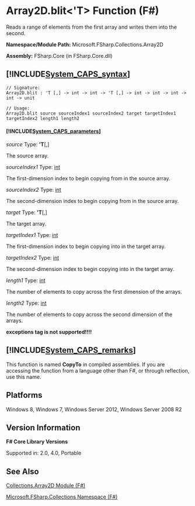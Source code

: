 # Array2D.blit<'T> Function (F#)

Reads a range of elements from the first array and writes them into the second.

**Namespace/Module Path:** Microsoft.FSharp.Collections.Array2D

**Assembly:** FSharp.Core (in FSharp.Core.dll)


## [!INCLUDE[System_CAPS_syntax](//System/Token/System_CAPS_syntax_md.md)]

```
// Signature:
Array2D.blit : 'T [,] -> int -> int -> 'T [,] -> int -> int -> int -> int -> unit

// Usage:
Array2D.blit source sourceIndex1 sourceIndex2 target targetIndex1 targetIndex2 length1 length2
```

#### [!INCLUDE[System_CAPS_parameters](//System/Token/System_CAPS_parameters_md.md)]
*source*
Type: **'T**[[,]](http://msdn.microsoft.com/en-us/library/077252f3-e6ce-441c-9d5b-a6030eaef7cd)


The source array.


*sourceIndex1*
Type: [int](http://msdn.microsoft.com/en-us/library/025d5455-3622-4ea5-9573-3ecbd4ee1375)


The first-dimension index to begin copying from in the source array.


*sourceIndex2*
Type: [int](http://msdn.microsoft.com/en-us/library/025d5455-3622-4ea5-9573-3ecbd4ee1375)


The second-dimension index to begin copying from in the source array.


*target*
Type: **'T**[[,]](http://msdn.microsoft.com/en-us/library/077252f3-e6ce-441c-9d5b-a6030eaef7cd)


The target array.


*targetIndex1*
Type: [int](http://msdn.microsoft.com/en-us/library/025d5455-3622-4ea5-9573-3ecbd4ee1375)


The first-dimension index to begin copying into in the target array.


*targetIndex2*
Type: [int](http://msdn.microsoft.com/en-us/library/025d5455-3622-4ea5-9573-3ecbd4ee1375)


The second-dimension index to begin copying into in the target array.


*length1*
Type: [int](http://msdn.microsoft.com/en-us/library/025d5455-3622-4ea5-9573-3ecbd4ee1375)


The number of elements to copy across the first dimension of the arrays.


*length2*
Type: [int](http://msdn.microsoft.com/en-us/library/025d5455-3622-4ea5-9573-3ecbd4ee1375)


The number of elements to copy across the second dimension of the arrays.



**exceptions tag is not supported!!!!**

## [!INCLUDE[System_CAPS_remarks](//System/Token/System_CAPS_remarks_md.md)]
This function is named **CopyTo** in compiled assemblies. If you are accessing the function from a language other than F#, or through reflection, use this name.


## Platforms
Windows 8, Windows 7, Windows Server 2012, Windows Server 2008 R2


## Version Information
**F# Core Library Versions**

Supported in: 2.0, 4.0, Portable




## See Also
[Collections.Array2D Module &#40;F&#35;&#41;](Collections.Array2D+Module+28%F%2329%.md)

[Microsoft.FSharp.Collections Namespace &#40;F&#35;&#41;](Microsoft.FSharp.Collections+Namespace+28%F%2329%.md)

